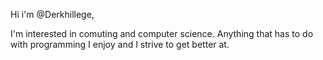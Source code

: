 Hi i'm @Derkhillege,

I'm interested in comuting and computer science. Anything that has to do with programming I enjoy and I strive to get better at.

<!---
Derkhillege/Derkhillege is a ✨ special ✨ repository because its `README.md` (this file) appears on your GitHub profile.
You can click the Preview link to take a look at your changes.
--->
